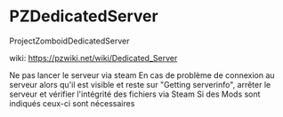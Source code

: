 # PZDedicatedServer
ProjectZomboidDedicatedServer

wiki: https://pzwiki.net/wiki/Dedicated_Server

Ne pas lancer le serveur via steam
En cas de problème de connexion au serveur alors qu'il est visible et reste sur "Getting serverinfo", arrêter le serveur et vérifier l'intégrité des fichiers via Steam
Si des Mods sont indiqués ceux-ci sont nécessaires
